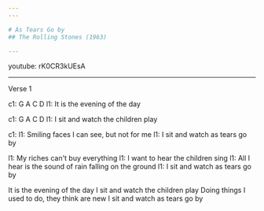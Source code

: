 ```yaml
---
---

# As Tears Go by
## The Rolling Stones (1963)

---
```

youtube: rK0CR3kUEsA

---
Verse 1

c1: G     A     C        D
l1: It is the evening of the day

c1: G      A   C D
l1: I sit and watch the children play

c1:
l1: Smiling faces I can see, but not for me
l1: I sit and watch as tears go by

l1: My riches can't buy everything
l1: I want to hear the children sing
l1: All I hear is the sound of rain falling on the ground
l1: I sit and watch as tears go by


It is the evening of the day
I sit and watch the children play
Doing things I used to do, they think are new
I sit and watch as tears go by